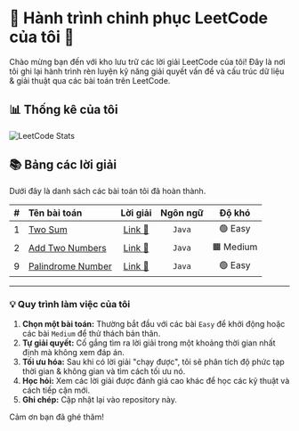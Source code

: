 # 🚀 Hành trình chinh phục LeetCode của tôi 🚀

Chào mừng bạn đến với kho lưu trữ các lời giải LeetCode của tôi! Đây là nơi tôi ghi lại hành trình rèn luyện kỹ năng giải quyết vấn đề và cấu trúc dữ liệu & giải thuật qua các bài toán trên LeetCode.

## 📊 Thống kê của tôi

![LeetCode Stats](https://leetcard.jacoblin.cool/Domm2000?theme=dark&font=Piazzolla&ext=heatmap)


## 📚 Bảng các lời giải

Dưới đây là danh sách các bài toán tôi đã hoàn thành.

| # | Tên bài toán | Lời giải | Ngôn ngữ | Độ khó |
|:---:|:--- |:---:|:---:|:---:|
| 1 | [Two Sum](https://leetcode.com/problems/two-sum/) | [Link 🔗](https://github.com/domiverse/leetcode-solutions/blob/main/1.two-sum.java) | `Java` | 🟢 Easy |
| 2 | [Add Two Numbers](https://leetcode.com/problems/add-two-numbers/) | [Link 🔗](https://github.com/domiverse/leetcode-solutions/blob/main/2.add-two-numbers.java) | `Java` | 🟧 Medium |
| 9 | [Palindrome Number](https://leetcode.com/problems/palindrome-number/) | [Link 🔗](https://github.com/domiverse/leetcode-solutions/blob/main/9.palindrome-number.java) | `Java` | 🟢 Easy |

---

### 💡 Quy trình làm việc của tôi

1.  **Chọn một bài toán:** Thường bắt đầu với các bài `Easy` để khởi động hoặc các bài `Medium` để thử thách bản thân.
2.  **Tự giải quyết:** Cố gắng tìm ra lời giải trong một khoảng thời gian nhất định mà không xem đáp án.
3.  **Tối ưu hóa:** Sau khi có lời giải "chạy được", tôi sẽ phân tích độ phức tạp thời gian & không gian và tìm cách tối ưu nó.
4.  **Học hỏi:** Xem các lời giải được đánh giá cao khác để học các kỹ thuật và cách tiếp cận mới.
5.  **Ghi chép:** Cập nhật lại vào repository này.

Cảm ơn bạn đã ghé thăm!

